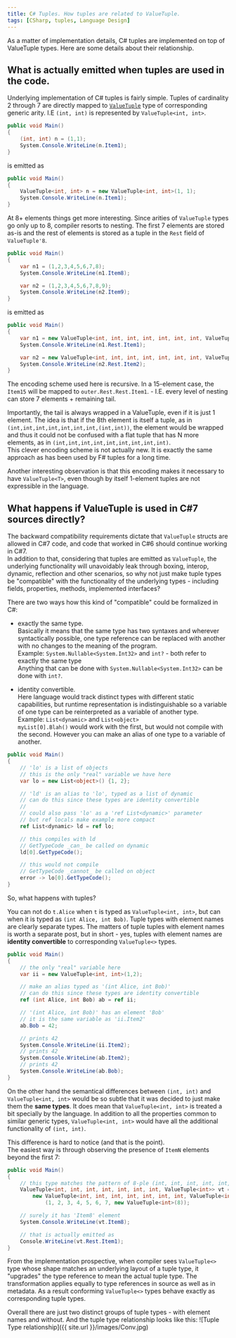 ```yaml
---
title: C# Tuples. How tuples are related to ValueTuple.
tags: [CSharp, tuples, Language Design]
---
```

As a matter of implementation details, C# tuples are implemented on top of ValueTuple types. Here are some details about their relationship.

## What is actually emitted when tuples are used in the code.

Underlying implementation of C# tuples is fairly simple. Tuples of cardinality 2 through 7 are directly mapped to [`ValueTuple`](  https://github.com/dotnet/corefx/blob/15d00331e54e6a2d051c9a939fe1deb72b200e26/src/System.ValueTuple/src/System/ValueTuple/ValueTuple.cs) type of corresponding generic arity. I.E `(int, int)` is represented by `ValueTuple<int, int>`.

```cs  
public void Main()
{
    (int, int) n = (1,1);
    System.Console.WriteLine(n.Item1);
}
```

is emitted as

```cs  
public void Main()
{
    ValueTuple<int, int> n = new ValueTuple<int, int>(1, 1);
    System.Console.WriteLine(n.Item1);
}
```

At 8+ elements things get more interesting. Since arities of `ValueTuple` types go only up to 8, compiler resorts to nesting. The first 7 elements are stored as-is and the rest of elements is stored as a tuple in the `Rest` field of `ValueTuple'8`.

```cs  
public void Main()
{
    var n1 = (1,2,3,4,5,6,7,8);
    System.Console.WriteLine(n1.Item8);

    var n2 = (1,2,3,4,5,6,7,8,9);
    System.Console.WriteLine(n2.Item9);
}
```

is emitted as

```cs  
public void Main()
{
    var n1 = new ValueTuple<int, int, int, int, int, int, int, ValueTuple<int>>(1, 2, 3, 4, 5, 6, 7, new ValueTuple<int>(8));
    System.Console.WriteLine(n1.Rest.Item1);

    var n2 = new ValueTuple<int, int, int, int, int, int, int, ValueTuple<int, int>>(1, 2, 3, 4, 5, 6, 7, new ValueTuple<int, int>(8, 9));
    System.Console.WriteLine(n2.Rest.Item2);
}
```
The encoding scheme used here is recursive. In a 15-element case, the `Item15` will be mapped to `outer.Rest.Rest.Item1`. - I.E. every level of nesting can store 7 elements + remaining tail.

Importantly, the tail is always wrapped in a ValueTuple, even if it is just 1 element. The idea is that if the 8th element is itself a tuple, as in `(int,int,int,int,int,int,int,(int,int))`, the element would be wrapped and thus it could not be confused with a flat tuple that has N more elements, as in `(int,int,int,int,int,int,int,int,int)`.  
This clever encoding scheme is not actually new. It is exactly the same approach as has been used by F# tuples for a long time.

Another interesting observation is that this encoding makes it necessary to have `ValueTuple<T>`, even though by itself 1-element tuples are not expressible in the language.

## What happens if ValueTuple is used in C#7 sources directly?

The backward compatibility requirements dictate that `ValueTuple` structs are allowed in C#7 code, and code that worked in C#6 should continue working in C#7.  
In addition to that, considering that tuples are emitted as `ValueTuple`, the underlying functionality will unavoidably leak through boxing, interop, dynamic, reflection and other scenarios, so why not just make tuple types be "compatible" with the functionality of the underlying types - including fields, properties, methods, implemented interfaces?

There are two ways how this kind of "compatible" could be formalized in C#:  

- exactly the same type.  
Basically it means that the same type has two syntaxes and wherever syntactically possible, one type reference can be replaced with another with no changes to the meaning of the program.    
Example: `System.Nullable<System.Int32>` and `int?` - both refer to exactly the same type  
Anything that can be done with `System.Nullable<System.Int32>` can be done with `int?`.

- identity convertible.  
Here language would track distinct types with different static capabilities, but runtime representation is indistinguishable so a variable of one type can be reinterpreted as a variable of another type.  
Example: `List<dynamic>` and `List<object>`  
`myList[0].Blah()` would work with the first, but would not compile with the second. However you can make an alias of one type to a variable of another.

```cs
public void Main()
{
    // 'lo' is a list of objects
    // this is the only "real" variable we have here
    var lo = new List<object>() {1, 2};

    // 'ld' is an alias to 'lo', typed as a list of dynamic
    // can do this since these types are identity convertible
    //
    // could also pass 'lo' as a 'ref List<dynamic>' parameter
    // but ref locals make example more compact
    ref List<dynamic> ld = ref lo;

    // this compiles with ld
    // GetTypeCode _can_ be called on dynamic
    ld[0].GetTypeCode();

    // this would not compile
    // GetTypeCode _cannot_ be called on object
    error -> lo[0].GetTypeCode();
}
```


So, what happens with tuples?

You can not do `t.Alice` when `t` is typed as `ValueTuple<int, int>`, but can when it is typed as `(int Alice, int Bob)`. Tuple types with element names are clearly separate types. The matters of tuple tuples with element names is worth a separate post, but in short - yes, tuples with element names are **identity convertible** to corresponding `ValueTuple<>` types.

```cs
public void Main()
{
    // the only "real" variable here
    var ii = new ValueTuple<int, int>(1,2);

    // make an alias typed as '(int Alice, int Bob)'
    // can do this since these types are identity convertible
    ref (int Alice, int Bob) ab = ref ii;

    // '(int Alice, int Bob)' has an element 'Bob'
    // it is the same variable as 'ii.Item2'
    ab.Bob = 42;

    // prints 42
    System.Console.WriteLine(ii.Item2);
    // prints 42
    System.Console.WriteLine(ab.Item2);
    // prints 42
    System.Console.WriteLine(ab.Bob);
}  
```

On the other hand the semantical differences between `(int, int)` and `ValueTuple<int, int>` would be so subtle that it was decided to just make them the **same types**. It does mean that `ValueTuple<int, int>` is treated a bit specially by the language. In addition to all the properties common to similar generic types, `ValueTuple<int, int>` would have all the additional functionality of `(int, int)`.

This difference is hard to notice (and that is the point).  
The easiest way is through observing the presence of `ItemN` elements beyond the first 7:  

```cs
public void Main()
{
    // this type matches the pattern of 8-ple (int, int, int, int, int, int, int, int)
    ValueTuple<int, int, int, int, int, int, int, ValueTuple<int>> vt =
        new ValueTuple<int, int, int, int, int, int, int, ValueTuple<int>>
            (1, 2, 3, 4, 5, 6, 7, new ValueTuple<int>(8));

    // surely it has 'Item8' element
    System.Console.WriteLine(vt.Item8);

    // that is actually emitted as
    Console.WriteLine(vt.Rest.Item1);
}
```  

From the implementation prospective, when compiler sees `ValueTuple<>` type whose shape matches an underlying layout of a tuple type, it "upgrades" the type reference to mean the actual tuple type. The transformation applies equally to type references in source as well as in metadata. As a result conforming `ValueTuple<>` types behave exactly as corresponding tuple types.

Overall there are just two distinct groups of tuple types - with element names and without. And the tuple type relationship looks like this:
![Tuple Type relationship]({{ site.url }}/images/Conv.jpg)
